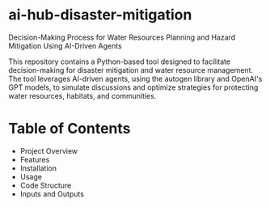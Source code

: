 # ai-hub-disaster-mitigation
Decision-Making Process for Water Resources Planning and Hazard Mitigation Using AI-Driven Agents

This repository contains a Python-based tool designed to facilitate decision-making for disaster mitigation and water resource management. The tool leverages AI-driven agents, using the autogen library and OpenAI's GPT models, to simulate discussions and optimize strategies for protecting water resources, habitats, and communities.

# Table of Contents

- Project Overview
- Features
- Installation
- Usage
- Code Structure
- Inputs and Outputs


